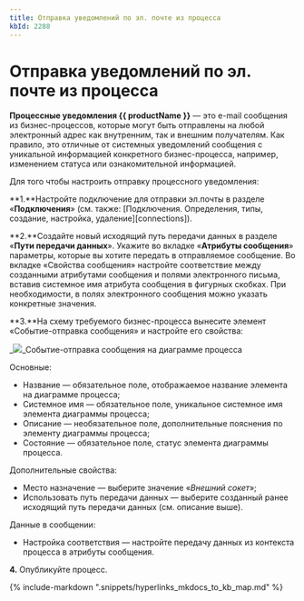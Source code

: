 ```yaml
---
title: Отправка уведомлений по эл. почте из процесса
kbId: 2288
---
```


# Отправка уведомлений по эл. почте из процесса

**Процессные уведомления {{ productName }}** — это e-mail сообщения из бизнес-процессов, которые могут быть отправлены на любой электронный адрес как внутренним, так и внешним получателям. Как правило, это отличные от системных уведомлений сообщения с уникальной информацией конкретного бизнес-процесса, например, изменением статуса или ознакомительной информацией.

Для того чтобы настроить отправку процессного уведомления:

**1.**Настройте подключение для отправки эл.почты в разделе «**Подключения**» (см. также: [Подключения. Определения, типы, создание, настройка, удаление][connections]).

**2.**Создайте новый исходящий путь передачи данных в разделе «**Пути передачи данных**». Укажите во вкладке «**Атрибуты сообщения**» параметры, которые вы хотите передать в отправляемое сообщение. Во вкладке «Свойства сообщения» настройте соответствие между созданными атрибутами сообщения и полями электронного письма, вставив системное имя атрибута сообщения в фигурных скобках. При необходимости, в полях электронного сообщения можно указать конкретные значения.

**3.**На схему требуемого бизнес-процесса вынесите элемент «Событие-отправка сообщения» и настройте его свойства:

_![](https://kb.comindware.ru/assets/2022-12-28_13h44_41.png)_Событие-отправка сообщения на диаграмме процесса

Основные:

- Название — обязательное поле, отображаемое название элемента на диаграмме процесса;
- Системное имя — обязательное поле, уникальное системное имя элемента диаграммы процесса;
- Описание — необязательное поле, дополнительные пояснения по элементу диаграммы процесса;
- Состояние — обязательное поле, статус элемента диаграммы процесса.

Дополнительные свойства:

- Место назначение — выберите значение «*Внешний сокет*»;
- Использовать путь передачи данных — выберите созданный ранее исходящий путь передачи данных (см. описание выше).

Данные в сообщении:

- Настройка соответствия — настройте передачу данных из контекста процесса в атрибуты сообщения.

**4.** Опубликуйте процесс.

{% include-markdown ".snippets/hyperlinks_mkdocs_to_kb_map.md" %}

